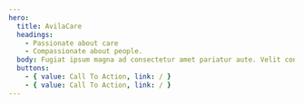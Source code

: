 ```yaml
---
hero:
  title: AvilaCare
  headings:
    - Passionate about care
    - Compassionate about people.
  body: Fugiat ipsum magna ad consectetur amet pariatur aute. Velit consectetur aliqua nostrud aliqua ullamco reprehenderit consectetur occaecat mollit amet ad aute veniam mollit. Anim deserunt voluptate non cupidatat pariatur Lorem irure adipisicing occaecat. Reprehenderit cupidatat labore ullamco labore laboris ipsum pariatur.
  buttons:
    - { value: Call To Action, link: / }
    - { value: Call To Action, link: / }
---
```

